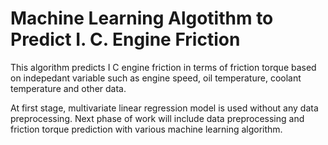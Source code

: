 # Machine Learning Algotithm to Predict I. C. Engine Friction


This algorithm predicts I C engine friction in terms of friction torque based on indepedant variable such as engine speed, oil temperature, coolant temperature and other data. 

At first stage, multivariate linear regression model is used without any data preprocessing. Next phase of work will include data preprocessing and friction torque prediction with various machine learning algorithm.
